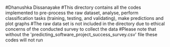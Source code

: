 #Dhanushka Dissanayake
#This directory contains all the codes implemented to pre-process the raw dataset, analyse, perform classification tasks (training, testing, and validating), make predictions and plot graphs
#The raw data set is not included in the directory due to ethical concerns of the conducted survey to collect the data
#Please note that without the 'predicting_software_project_success_survey.csv' file these codes will not run 
